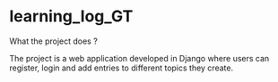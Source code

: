 # learning_log_GT

What the project does ?

The project is a web application developed in Django where users can register, login and add entries to different topics they create.
